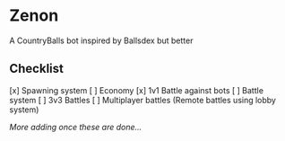 # Zenon

A CountryBalls bot inspired by Ballsdex but better

## Checklist

[x] Spawning system
[ ] Economy
[x] 1v1 Battle against bots
[ ] Battle system
[ ] 3v3 Battles
[ ] Multiplayer battles (Remote battles using lobby system)

*More adding once these are done...*
